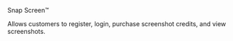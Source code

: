 Snap Screen™

Allows customers to register, login, purchase screenshot credits, and view screenshots.